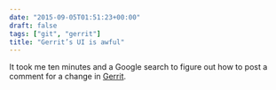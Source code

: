 ```yaml
---
date: "2015-09-05T01:51:23+00:00"
draft: false
tags: ["git", "gerrit"]
title: "Gerrit’s UI is awful"
---
```

It took me ten minutes and a Google search to figure out how to post a comment for a change in [Gerrit](https://www.gerritcodereview.com).
